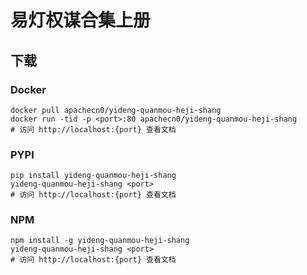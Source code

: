 # 易灯权谋合集上册

## 下载

### Docker

```
docker pull apachecn0/yideng-quanmou-heji-shang
docker run -tid -p <port>:80 apachecn0/yideng-quanmou-heji-shang
# 访问 http://localhost:{port} 查看文档
```

### PYPI

```
pip install yideng-quanmou-heji-shang
yideng-quanmou-heji-shang <port>
# 访问 http://localhost:{port} 查看文档
```

### NPM

```
npm install -g yideng-quanmou-heji-shang
yideng-quanmou-heji-shang <port>
# 访问 http://localhost:{port} 查看文档
```